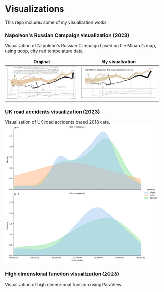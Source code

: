 # Visualizations
This repo includes some of my visualization works

### Napoleon's Russian Campaign visualization (2023)
Visualization of Napoleon's Russian Campaign based on the Minard's map, using troop, city nad temperature data. 

Original|My visualization
-|-
![Napoleon original](./pic/Minard.png)|![Napoleon](./pic/napoleon.png)

### UK road accidents visualization (2023)
Visualization of UK road accidents based 2018 data.
![UK road accidents visualization](./pic/UK_acc.png)

### High dimensional function visualization (2023)
Visualization of high dimensional function using ParaView.

